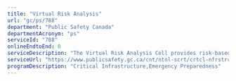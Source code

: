 ```yaml
---
title: "Virtual Risk Analysis"
url: "gc/ps/788"
department: "Public Safety Canada"
departmentAcronym: "ps"
serviceId: "788"
onlineEndtoEnd: 0
serviceDescription: "The Virtual Risk Analysis Cell provides risk-based analysis and analytical support for CI sectors, identifying potential impacts of disruptions."
serviceUrl: "https://www.publicsafety.gc.ca/cnt/ntnl-scrt/crtcl-nfrstrctr/crtcl-nfrstrtr-rsk-en.aspx"
programDescription: "Critical Infrastructure,Emergency Preparedness"
---
```

